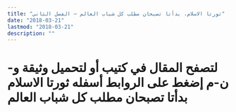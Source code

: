 ```yaml
---
title: "ثورتا الاسلام، بدأتا تصبحان مطلب كل شباب العالم – الفصل الثاني"
date: "2018-03-21"
lastmod: "2018-03-21"
description: ""
---
```

# **لتصفح المقال في كتيب أو لتحميل وثيقة و-ن-م إضغط على الروابط أسفله** **ثورتا الاسلام بدأتا تصبحان مطلب كل شباب العالم**

###